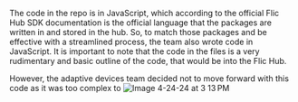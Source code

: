  The code in the repo is in JavaScript, which according to the official Flic Hub SDK documentation is the official language that the packages are written in and stored in the hub. So, to match those packages and be effective with a streamlined process, the team also wrote code in JavaScript. It is important to note that the code in the files is a very rudimentary and basic outline of the code, that would be into the Flic Hub.  

 However, the adaptive devices team decided not to move forward with this code as it was too complex to 
![Image 4-24-24 at 3 13 PM](https://github.com/pranavahuja2/EPICS_GLASS_ADAPTIVE_FLIC/assets/72278081/dcea5e13-44db-4e24-9151-1f907b55c165)
